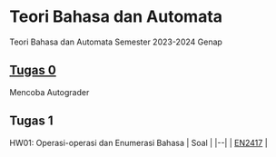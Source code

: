 # Teori Bahasa dan Automata
Teori Bahasa dan Automata Semester 2023-2024 Genap

## [Tugas 0](Tugas&#32;0&#32;-&#32;Coba&#32;FSM/CobaFSM.jff)
Mencoba Autograder

## Tugas 1
HW01: Operasi-operasi dan Enumerasi Bahasa
| Soal |
|--|
| [EN2417](Tugas&#32;1/EN2417.txt) |